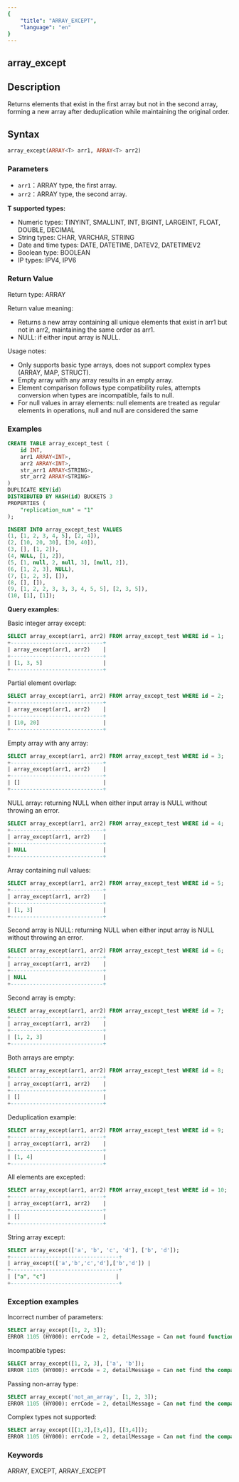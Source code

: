 ```yaml
---
{
    "title": "ARRAY_EXCEPT",
    "language": "en"
}
---
```


## array_except

<version since="2.0.0">

</version>

## Description

Returns elements that exist in the first array but not in the second array, forming a new array after deduplication while maintaining the original order.

## Syntax

```sql
array_except(ARRAY<T> arr1, ARRAY<T> arr2)
```

### Parameters

- `arr1`：ARRAY<T> type, the first array.
- `arr2`：ARRAY<T> type, the second array.

**T supported types:**
- Numeric types: TINYINT, SMALLINT, INT, BIGINT, LARGEINT, FLOAT, DOUBLE, DECIMAL
- String types: CHAR, VARCHAR, STRING
- Date and time types: DATE, DATETIME, DATEV2, DATETIMEV2
- Boolean type: BOOLEAN
- IP types: IPV4, IPV6

### Return Value

Return type: ARRAY<T>

Return value meaning:
- Returns a new array containing all unique elements that exist in arr1 but not in arr2, maintaining the same order as arr1.
- NULL: if either input array is NULL.

Usage notes:
- Only supports basic type arrays, does not support complex types (ARRAY, MAP, STRUCT).
- Empty array with any array results in an empty array.
- Element comparison follows type compatibility rules, attempts conversion when types are incompatible, fails to null.
- For null values in array elements: null elements are treated as regular elements in operations, null and null are considered the same

### Examples

```sql
CREATE TABLE array_except_test (
    id INT,
    arr1 ARRAY<INT>,
    arr2 ARRAY<INT>,
    str_arr1 ARRAY<STRING>,
    str_arr2 ARRAY<STRING>
)
DUPLICATE KEY(id)
DISTRIBUTED BY HASH(id) BUCKETS 3
PROPERTIES (
    "replication_num" = "1"
);

INSERT INTO array_except_test VALUES
(1, [1, 2, 3, 4, 5], [2, 4]),
(2, [10, 20, 30], [30, 40]),
(3, [], [1, 2]),
(4, NULL, [1, 2]),
(5, [1, null, 2, null, 3], [null, 2]),
(6, [1, 2, 3], NULL),
(7, [1, 2, 3], []),
(8, [], []),
(9, [1, 2, 2, 3, 3, 3, 4, 5, 5], [2, 3, 5]),
(10, [1], [1]);
```

**Query examples:**

Basic integer array except:
```sql
SELECT array_except(arr1, arr2) FROM array_except_test WHERE id = 1;
+-----------------------------+
| array_except(arr1, arr2)    |
+-----------------------------+
| [1, 3, 5]                   |
+-----------------------------+
```

Partial element overlap:
```sql
SELECT array_except(arr1, arr2) FROM array_except_test WHERE id = 2;
+-----------------------------+
| array_except(arr1, arr2)    |
+-----------------------------+
| [10, 20]                    |
+-----------------------------+
```

Empty array with any array:
```sql
SELECT array_except(arr1, arr2) FROM array_except_test WHERE id = 3;
+-----------------------------+
| array_except(arr1, arr2)    |
+-----------------------------+
| []                          |
+-----------------------------+
```

NULL array: returning NULL when either input array is NULL without throwing an error.
```sql
SELECT array_except(arr1, arr2) FROM array_except_test WHERE id = 4;
+-----------------------------+
| array_except(arr1, arr2)    |
+-----------------------------+
| NULL                        |
+-----------------------------+
```

Array containing null values:
```sql
SELECT array_except(arr1, arr2) FROM array_except_test WHERE id = 5;
+-----------------------------+
| array_except(arr1, arr2)    |
+-----------------------------+
| [1, 3]                      |
+-----------------------------+
```

Second array is NULL: returning NULL when either input array is NULL without throwing an error.
```sql
SELECT array_except(arr1, arr2) FROM array_except_test WHERE id = 6;
+-----------------------------+
| array_except(arr1, arr2)    |
+-----------------------------+
| NULL                        |
+-----------------------------+
```

Second array is empty:
```sql
SELECT array_except(arr1, arr2) FROM array_except_test WHERE id = 7;
+-----------------------------+
| array_except(arr1, arr2)    |
+-----------------------------+
| [1, 2, 3]                   |
+-----------------------------+
```

Both arrays are empty:
```sql
SELECT array_except(arr1, arr2) FROM array_except_test WHERE id = 8;
+-----------------------------+
| array_except(arr1, arr2)    |
+-----------------------------+
| []                          |
+-----------------------------+
```

Deduplication example:
```sql
SELECT array_except(arr1, arr2) FROM array_except_test WHERE id = 9;
+-----------------------------+
| array_except(arr1, arr2)    |
+-----------------------------+
| [1, 4]                      |
+-----------------------------+
```

All elements are excepted:
```sql
SELECT array_except(arr1, arr2) FROM array_except_test WHERE id = 10;
+-----------------------------+
| array_except(arr1, arr2)    |
+-----------------------------+
| []                          |
+-----------------------------+
```

String array except:
```sql
SELECT array_except(['a', 'b', 'c', 'd'], ['b', 'd']);
+----------------------------------+
| array_except(['a','b','c','d'],['b','d']) |
+----------------------------------+
| ["a", "c"]                      |
+----------------------------------+
```

### Exception examples

Incorrect number of parameters:
```sql
SELECT array_except([1, 2, 3]);
ERROR 1105 (HY000): errCode = 2, detailMessage = Can not found function 'array_except' which has 1 arity. Candidate functions are: [array_except(Expression, Expression)]
```

Incompatible types:
```sql
SELECT array_except([1, 2, 3], ['a', 'b']);
ERROR 1105 (HY000): errCode = 2, detailMessage = Can not find the compatibility function signature: array_except(ARRAY<INT>, ARRAY<VARCHAR(1)>)
```

Passing non-array type:
```sql
SELECT array_except('not_an_array', [1, 2, 3]);
ERROR 1105 (HY000): errCode = 2, detailMessage = Can not find the compatibility function signature: array_except(VARCHAR(12), ARRAY<INT>)
```

Complex types not supported:
```sql
SELECT array_except([[1,2],[3,4]], [[3,4]]);
ERROR 1105 (HY000): errCode = 2, detailMessage = Can not find the compatibility function signature: array_except(ARRAY<ARRAY<INT>>, ARRAY<ARRAY<INT>>)
```

### Keywords

ARRAY, EXCEPT, ARRAY_EXCEPT 